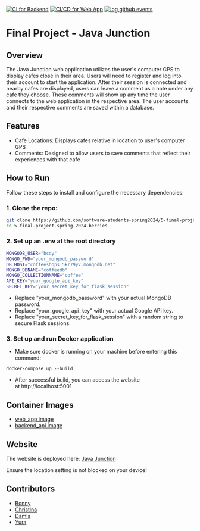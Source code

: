 [![CI for Backend](https://github.com/software-students-spring2024/5-final-project-spring-2024-berries/actions/workflows/backend.yml/badge.svg)](https://github.com/software-students-spring2024/5-final-project-spring-2024-berries/actions/workflows/backend.yml)
[![CI/CD for Web App](https://github.com/software-students-spring2024/5-final-project-spring-2024-berries/actions/workflows/deployment.yml/badge.svg)](https://github.com/software-students-spring2024/5-final-project-spring-2024-berries/actions/workflows/deployment.yml)
[![log github events](https://github.com/software-students-spring2024/5-final-project-spring-2024-berries/actions/workflows/event-logger.yml/badge.svg)](https://github.com/software-students-spring2024/5-final-project-spring-2024-berries/actions/workflows/event-logger.yml)

# Final Project - Java Junction

## Overview 

The Java Junction web application utilizes the user's computer GPS to display cafes close in their area. Users will need to register and log into their account to start the application. After their session is connected and nearby cafes are displayed, users can leave a comment as a note under any cafe they choose. These comments will show up any time the user connects to the web application in the respective area. The user accounts and their respective comments are saved within a database.

## Features
* Cafe Locations: Displays cafes relative in location to user's computer GPS
* Comments: Designed to allow users to save comments that reflect their experiences with that cafe

## How to Run

Follow these steps to install and configure the necessary dependencies:

### 1. Clone the repo:
   ```bash
   git clone https://github.com/software-students-spring2024/5-final-project-spring-2024-berries.git
   cd 5-final-project-spring-2024-berries
   ```

### 2. Set up an .env at the root directory
```bash
MONGODB_USER="bcdy"
MONGO_PWD="your_mongodb_password"
DB_HOST="coffeeshops.5kr79yv.mongodb.net"
MONGO_DBNAME="coffeedb"
MONGO_COLLECTIONNAME="coffee"
API_KEY="your_google_api_key"
SECRET_KEY="your_secret_key_for_flask_session"
```
- Replace "your_mongodb_password" with your actual MongoDB password.
- Replace "your_google_api_key" with your actual Google API key.
- Replace "your_secret_key_for_flask_session" with a random string to secure Flask sessions.

### 3. Set up and run Docker application
- Make sure docker is running on your machine before entering this command:
```
docker-compose up --build
```
- After successful build, you can access the website at http://localhost:5001

## Container Images
- [web_app image](https://hub.docker.com/repository/docker/bonnychavarria/webapp/general)
- [backend_api image](https://hub.docker.com/repository/docker/bonnychavarria/backend_api/general)

## Website
The website is deployed here: [Java Junction](http://45.55.200.164:5001)

Ensure the location setting is not blocked on your device!

## Contributors
* [Bonny](https://github.com/BonnyCChavarria) 
* [Christina](https://github.com/crb623)
* [Damla](https://github.com/damlaonder)
* [Yura](https://github.com/yurawu27)
